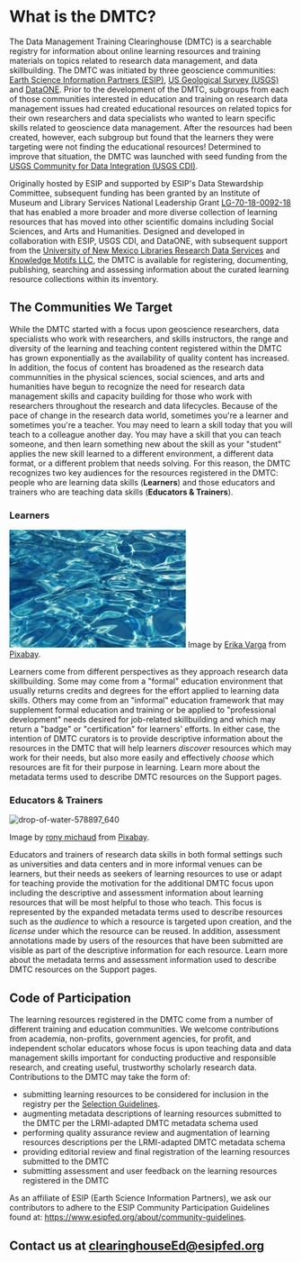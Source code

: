 # What is the DMTC?   
The Data Management Training Clearinghouse (DMTC) is a searchable registry for information about online learning resources and training materials on topics related to research data management, and data skillbuilding.  The DMTC was initiated by three geoscience communities: [Earth Science Information Partners (ESIP)](http://esipfed.org/), [US Geological Survey (USGS)](https://www.usgs.gov/products/data-and-tools/data-management) and [DataONE](https://www.dataone.org/).  Prior to the development of the DMTC, subgroups from each of those communities interested in education and training on research data management issues had created educational resources on related topics for their own researchers and data specialists who wanted to learn specific skills related to geoscience data management.  After the resources had been created, however, each subgroup but found that the learners they were targeting were not finding the educational resources! Determined to improve that situation, the DMTC was launched with seed funding from the [USGS Community for Data Integration (USGS CDI)](https://www2.usgs.gov/cdi).  

Originally hosted by ESIP and supported by ESIP's Data Stewardship Committee, subsequent funding has been granted by an Institute of Museum and Library Services National Leadership Grant [LG-70-18-0092-18](https://www.imls.gov/grants/awarded/lg-70-18-0092-18) that has enabled a more broader and more diverse collection of learning resources that has moved into other scientific domains including Social Sciences, and Arts and Humanities.  Designed and developed in collaboration with ESIP, USGS CDI, and DataONE, with subsequent support from the [University of New Mexico Libraries Research Data Services](https://library.unm.edu/services/data.php) and [Knowledge Motifs LLC](http://kmotifs.com), the DMTC is available for registering, documenting, publishing, searching and assessing information about the curated learning resource collections within its inventory.

## The Communities We Target
While the DMTC started with a focus upon geoscience researchers, data specialists who work with researchers, and skills instructors, the range and diversity of the learning and teaching content registered within the DMTC has grown exponentially as the availability of quality content has increased.  In addition, the focus of content has broadened as the research data communnities in the physical sciences, social sciences, and arts and humanities have begun to recognize the need for research data management skills and capacity building for those who work with researchers throughout the research and data lifecycles.  Because of the pace of change in the research data world, sometimes you're a learner and sometimes you're a teacher.  You may need to learn a skill today that you will teach to a colleague another day.  You may have a skill that you can teach someone, and then learn something new about the skill as your "student" applies the new skill learned to a different environment, a different data format, or a different problem that needs solving.  For this reason, the DMTC recognizes two key audiences for the resources registered in the DMTC:  people who are  learning data skills (**Learners**) and those educators and trainers who are teaching data skills (**Educators & Trainers**).

### Learners
![water_surface-4373559_640](https://github.com/imls-dmt/ui-static-content/blob/main/images/water_surface-tinier.jpg)  Image by [Erika Varga](https://pixabay.com/users/sztrapacska74-8968314/?utm_source=link-attribution&amp;utm_medium=referral&amp;utm_campaign=image&amp;utm_content=4373559) from [Pixabay](https://pixabay.com/?utm_source=link-attribution&amp;utm_medium=referral&amp;utm_campaign=image&amp;utm_content=4373559).

Learners come from different perspectives as they approach research data skillbuilding.  Some may come from a "formal" education environment that usually returns credits and degrees for the effort applied to learning data skills.  Others may come from an "informal" education framework that may supplement formal education and training or be applied to "professional development" needs desired for job-related skillbuilding and which may return a "badge" or "certification" for learners' efforts.  In either case, the intention of DMTC curators is to provide descriptive information about the resources in the DMTC that will help learners *discover* resources which may work for their needs, but also more easily and effectively *choose* which resources are fit for their purpose in learning.  Learn more about the metadata terms used to describe DMTC resources on the Support pages.   

### Educators & Trainers 
![drop-of-water-578897_640](https://user-images.githubusercontent.com/5191071/125328341-10b58e00-e2f9-11eb-852d-dc7fbf2fa495.jpg)

Image by [rony michaud](https://pixabay.com/users/ronymichaud-647623/?utm_source=link-attribution&amp;utm_medium=referral&amp;utm_campaign=image&amp;utm_content=578897) from [Pixabay](https://pixabay.com/?utm_source=link-attribution&amp;utm_medium=referral&amp;utm_campaign=image&amp;utm_content=578897).

Educators and trainers of research data skills in both formal settings such as universities and data centers and in more informal venues can be learners, but their needs as seekers of learning resources to use or adapt for teaching provide the motivation for the additional DMTC focus upon including the descriptive and assessment information about learning resources that will be most helpful to those who teach.  This focus is represented by the expanded metadata terms used to describe resources such as the *audience* to which a resource is targeted upon creation, and the *license* under which the resource can be reused.  In addition, assessment annotations made by users of the resources that have been submitted are visible as part of the descriptive information for each resource. Learn more about the metadata terms and assessment information used to describe DMTC resources on the Support pages.

## Code of Participation
The learning resources registered in the DMTC come from a number of different training and education communities.  We welcome contributions from academia, non-profits, government agencies, for profit, and independent scholar educators whose focus is upon teaching data and data management skills important for conducting productive and responsible research, and creating useful, trustworthy scholarly research data.  Contributions to the DMTC may take the form of:

* submitting learning resources to be considered for inclusion in the registry per the [Selection Guidelines](https://github.com/imls-dmt/resources-workflow/blob/master/Selection%20Criteria.md).
* augmenting metadata descriptions of learning resources submitted to the DMTC per the LRMI-adapted DMTC metadata schema used
* performing quality assurance review and augmentation of learning resources descriptions per the LRMI-adapted DMTC metadata schema 
* providing editorial review and final registration of the learning resources submitted to the DMTC
* submitting assessment and user feedback on the learning resources registered in the DMTC

As an affiliate of ESIP (Earth Science Information Partners), we ask our contributors to adhere to the ESIP Community Participation Guidelines found at:  https://www.esipfed.org/about/community-guidelines.

## Contact us at [clearinghouseEd@esipfed.org](mailto:clearinghouseEd@esipfed.org)



